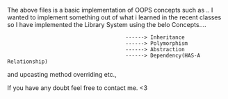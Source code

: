 The above files is a basic implementation of OOPS concepts such as ..
I wanted to implement something out of what i learned in the recent classes 
so I have implemented the Library System using the belo Concepts....
                                          
                                          
                                          ------> Inheritance
                                          ------> Polymorphism
                                          ------> Abstraction
                                          ------> Dependency(HAS-A Relationship)
and upcasting method overriding etc.,

If you have any doubt feel free to contact me. <3 
